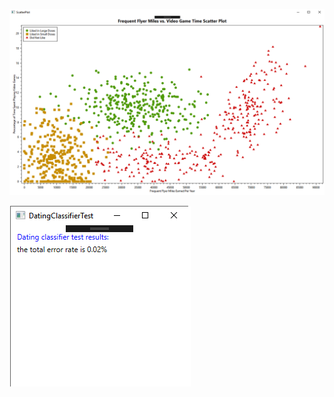 ![graph 1](https://github.com/DForshner/MachineLearningInAction.Net/blob/master/Ch02/ScreenShots/Frequent%20Flyer%20Miles%20vs.%20Video%20Game%20Time%20Scatter%20Plot.png)

![graph 2](https://github.com/DForshner/MachineLearningInAction.Net/blob/master/Ch02/ScreenShots/Dating%20classifier%20test%20results.png)
